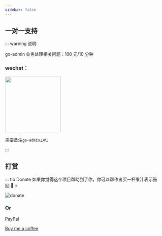```yaml
---
sidebar: false
---
```


## 一对一支持

::: warning 说明

go-admin 业务处理相关问题：100 元/10 分钟

### wechat：

<img src="https://gitee.com/mydearzwj/image/raw/master/img/wx.png" width="180px">

需要备注`go-admin1对1`

:::

## 打赏

::: tip Donate
如果你觉得这个项目帮助到了你，你可以帮作者买一杯果汁表示鼓励 :tropical_drink:
:::

![donate](https://gitee.com/mydearzwj/image/raw/master/img/pay.png)

### Or

[PayPal](https://www.paypal.me/zhangwj90)

[Buy me a coffee](https://www.buymeacoffee.com/nzGxejc)
